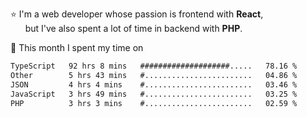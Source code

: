 ⭐ I'm a web developer whose passion is frontend with <b>React</b>,<br/>
&nbsp; &nbsp; &nbsp; but I've also spent a lot of time in backend with <b>PHP</b>.

📅 This month I spent my time on

<!--START_SECTION:waka-->

```txt
TypeScript   92 hrs 8 mins   ####################.....   78.16 %
Other        5 hrs 43 mins   #........................   04.86 %
JSON         4 hrs 4 mins    #........................   03.46 %
JavaScript   3 hrs 49 mins   #........................   03.25 %
PHP          3 hrs 3 mins    #........................   02.59 %
```

<!--END_SECTION:waka-->
